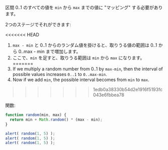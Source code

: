 区間 0..1 のすべての値を `min` から `max` までの値に "マッピング" する必要があります。

2つのステージでそれができます:

<<<<<<< HEAD
1. `max - min` と 0..1 からのランダム値を掛けると、取りうる値の範囲は 0..1 から 0..max - min まで増加します。
2. ここで、`min` を足すと、取りうる範囲は `min` から `max` になります。
=======
1. If we multiply a random number from 0..1 by `max-min`, then the interval of possible values increases `0..1` to `0..max-min`.
2. Now if we add `min`, the possible interval becomes from `min` to `max`.
>>>>>>> 1edb0a38330b54d2e1916f5193fc043e6fbbea78

関数:

```js run
function random(min, max) {
  return min + Math.random() * (max - min);
}

alert( random(1, 5) );
alert( random(1, 5) );
alert( random(1, 5) );
```
